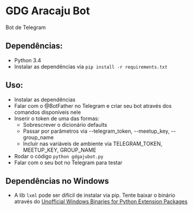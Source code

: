 # GDG Aracaju Bot

Bot de Telegram

## Dependências:

- Python 3.4
- Instalar as dependências via `pip install -r requirements.txt`

## Uso:

- Instalar as dependências
- Falar com o @BotFather no Telegram e criar seu bot através dos comandos disponíveis nele
- Inserir o token de uma das formas:
  - Sobrescrever o dicionário defaults
  - Passar por parâmetros via --telegram_token, --meetup_key, --group_name
  - Incluir nas variáveis de ambiente via TELEGRAM_TOKEN, MEETUP_KEY, GROUP_NAME
- Rodar o código `python gdgajubot.py`
- Falar com o seu bot no Telegram para testar

## Dependências no Windows

- A lib `lxml` pode ser difícil de instalar via pip. Tente baixar o binário através do [Unofficial Windows Binaries for Python Extension Packages](http://www.lfd.uci.edu/~gohlke/pythonlibs/#lxml)
